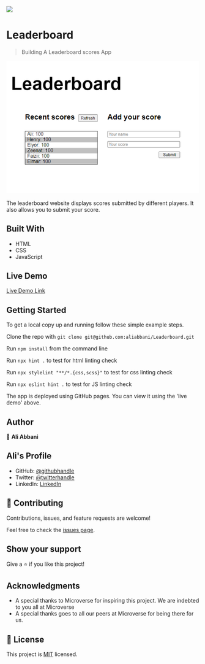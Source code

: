 ![](https://img.shields.io/badge/Microverse-blueviolet)
# Leaderboard

> Building A Leaderboard scores App

![screenshot](./src/images/00screenshot.PNG)

The leaderboard website displays scores submitted by different players. It also allows you to submit your score.

## Built With

- HTML
- CSS
- JavaScript

## Live Demo

[Live Demo Link](https://keen-hermann-3978d3.netlify.app/)


## Getting Started


To get a local copy up and running follow these simple example steps.

Clone the repo with `git clone git@github.com:aliabbani/Leaderboard.git`

Run `npm install` from the command line

Run `npx hint .` to test for html linting check

Run `npx stylelint "**/*.{css,scss}"` to test for css linting check 

Run `npx eslint hint .` to test for JS linting check


The app is deployed using GitHub pages. You can view it using the 'live demo' above.



## Author

👤 **Ali Abbani**
## Ali's Profile
- GitHub: [@githubhandle](https://github.com/aliabbani)
- Twitter: [@twitterhandle](https://twitter.com/aliabbani)
- LinkedIn: [LinkedIn](https://www.linkedin.com/in/ali-abbani-8b6246150/)

## 🤝 Contributing

Contributions, issues, and feature requests are welcome!

Feel free to check the [issues page](https://github.com/aliabbani/Leaderboard/issues).

## Show your support

Give a ⭐️ if you like this project!

## Acknowledgments

- A special thanks to Microverse for inspiring this project. We are indebted to you all at Microverse
- A special thanks goes to all our peers at Microverse for being there for us.

## 📝 License

This project is [MIT](./MIT.md) licensed.
